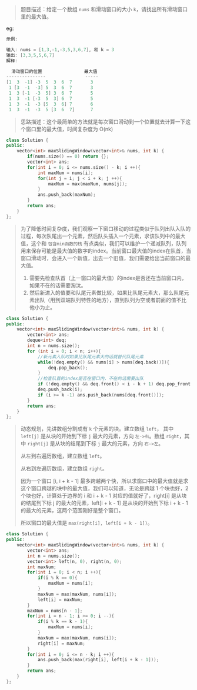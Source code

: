 > 题目描述：给定一个数组 `nums` 和滑动窗口的大小 `k`，请找出所有滑动窗口里的最大值。
>

eg:

```java
示例:

输入: nums = [1,3,-1,-3,5,3,6,7], 和 k = 3
输出: [3,3,5,5,6,7] 
解释: 

  滑动窗口的位置                最大值
---------------               -----
[1  3  -1] -3  5  3  6  7       3
 1 [3  -1  -3] 5  3  6  7       3
 1  3 [-1  -3  5] 3  6  7       5
 1  3  -1 [-3  5  3] 6  7       5
 1  3  -1  -3 [5  3  6] 7       6
 1  3  -1  -3  5 [3  6  7]      7
```

> 思路描述：这个最简单的方法就是每次窗口滑动到一个位置就去计算一下这个窗口里的最大值，时间复杂度为 O(nk)
>

```C++
class Solution {
public:
    vector<int> maxSlidingWindow(vector<int>& nums, int k) {
        if(nums.size() == 0) return {};
        vector<int> ans;
        for(int i = 0; i <= nums.size() - k; i ++){
            int maxNum = nums[i];
            for(int j = i; j < i + k; j ++){
                maxNum = max(maxNum, nums[j]);
            }
            ans.push_back(maxNum);
        }
        return ans;
    }
};
```

> 为了降低时间复杂度，我们观察一下窗口移动的过程类似于队列出队入队的过程，每次队尾出一个元素，然后队头插入一个元素，求该队列中的最大值，这个和 `包含min函数的栈` 有点类似，我们可以维护一个递减队列，队列用来保存可能是最大值的数字的index。当前窗口最大值的index在队首，当窗口滑动时，会进入一个新值，出去一个旧值，我们需要给出当前窗口的最大值。
>
> 1. 需要先检查队首（上一窗口的最大值）的index是否还在当前窗口内，如果不在的话需要淘汰。
> 2. 然后新进入的值要和队尾元素做比较，如果比队尾元素大，那么队尾元素出队（用到双端队列特性的地方），直到队列为空或者前面的值不比他小为止。

```C++
class Solution {
public:
    vector<int> maxSlidingWindow(vector<int>& nums, int k) {
        vector<int> ans;
        deque<int> deq;
        int n = nums.size();
        for (int i = 0; i < n; i++){
            //新元素入队时如果比队尾元素大的话就替代队尾元素
            while(!deq.empty() && nums[i] > nums[deq.back()]){
                deq.pop_back();
            }
            //检查队首的index是否在窗口内，不在的话需要出队
            if (!deq.empty() && deq.front() < i - k + 1) deq.pop_front();
            deq.push_back(i);
            if (i >= k -1) ans.push_back(nums[deq.front()]);
        }
        return ans;
    }
};
```

> 动态规划，先讲数组分割成有 `k` 个元素的块。建立数组 `left`， 其中 `left[j]` 是从块的开始到下标 `j` 最大的元素，方向 `左->右`。数组 `right`，其中 `right[j]` 是从块的结尾到下标 `j` 最大的元素，方向 `右->左`。
>
> 从左到右遍历数组，建立数组 `left`。
>
> 从右到左遍历数组，建立数组 `right`。
>
> 因为一个窗口 [i, i + k - 1] 最多跨越两个快，所以求窗口中的最大值就是求这个窗口跨越的块中的最大值，我们可以知道，无论是跨越 1 个块也好，2 个块也好，计算处于边界的 i 和 i +  k - 1 对应的值就好了，right[i] 是从块的结尾到下标 j 的最大的元素，left[i + k - 1] 是从块的开始到下标 i + k - 1 的最大的元素，这两个范围刚好是整个窗口。
>
> 所以窗口的最大值是 `max(right[i], left[i + k - 1])`。

```C++
class Solution {
public:
    vector<int> maxSlidingWindow(vector<int>& nums, int k) {
        vector<int> ans;
        int n = nums.size();
        vector<int> left(n, 0), right(n, 0);
        int maxNum;
        for(int i = 0; i < n; i ++){
            if(i % k == 0){
                maxNum = nums[i];
            }
            maxNum = max(maxNum, nums[i]);
            left[i] = maxNum;
        }
        maxNum = nums[n - 1];
        for(int i = n - 1; i >= 0; i --){
            if(i % k == k - 1){
                maxNum = nums[i];
            }
            maxNum = max(maxNum, nums[i]);
            right[i] = maxNum;
        }
        for(int i = 0; i <= n - k; i ++){
            ans.push_back(max(right[i], left[i + k - 1]));
        }
        return ans;
    }
};
```

